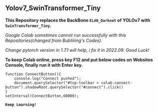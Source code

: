 ## Yolov7_SwinTransformer_Tiny

**This Repository replaces the BackBone `ELAN_Darknet` of YOLOv7 with `SwinTransformer_Tiny`.**

*Google Colab sometimes cannot run successfully with this Repositories(changed from Bubliiiing's Codes).*

*Change pytorch version in 1.7.1 will help, i fix it in 2022.09. Good Luck!*

**To keep Colab online, press key F12 and put below codes on Websites Console, finally run it with Enter key.**
```
function ConnectButton(){
	console.log("Connect pushed");
	document.querySelector("#top-toolbar > colab-connect-button").shadowRoot.querySelector("#connect").click()
}
setInterval(ConnectButton,60000);
```

**`Keep Learning!`**
